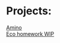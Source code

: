 # Projects:

[Amino](https://lilayah.github.io/amino) <br>
[Eco homework WIP](https://lilayah.github.io/TSM_hw2.html)

